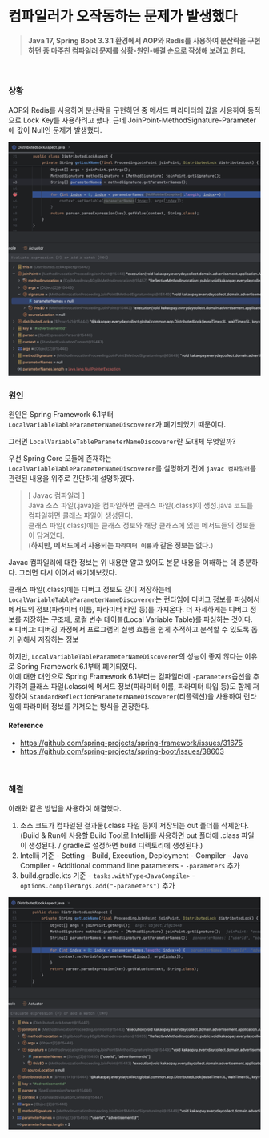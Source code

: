 # 컴파일러가 오작동하는 문제가 발생했다

> #### Java 17, Spring Boot 3.3.1 환경에서 AOP와 Redis를 사용하여 분산락을 구현하던 중 마주친 컴파일러 문제를 **상황-원인-해결** 순으로 작성해 보려고 한다.  

<br>


### 상황

AOP와 Redis를 사용하여 분산락을 구현하던 중 메서드 파라미터의 값을 사용하여 동적으로 Lock Key를 사용하려고 했다. 근데 JoinPoint-MethodSignature-Parameter에 값이 Null인 문제가 발생했다.

<img src="../image/img_27.png" width="600px" height="auto">

<br>

### 원인

원인은 Spring Framework 6.1부터 `LocalVariableTableParameterNameDiscoverer`가 폐기되었기 때문이다.<br>

그러면 `LocalVariableTableParameterNameDiscoverer`란 도대체 무엇일까?

우선 Spring Core 모듈에 존재하는 `LocalVariableTableParameterNameDiscoverer`를 설명하기 전에 `javac 컴파일러`를 관련된 내용을 위주로 간단하게 설명하겠다.


> [ Javac 컴파일러 ]<br>
> Java 소스 파일(.java)을 컴파일하면 클래스 파일(.class)이 생성.java 코드를 컴파일하면 클래스 파일이 생성된다.<br>
> 클래스 파일(.class)에는 클래스 정보와 해당 클래스에 있는 메서드들의 정보들이 담겨있다.<br>
> (**하지만, 메서드에서 사용되는 `파라미터 이름`과 같은 정보는 없다.**)

Javac 컴파일러에 대한 정보는 위 내용만 알고 있어도 본문 내용을 이해하는 데 충분하다. 그러면 다시 이어서 얘기해보겠다.

클래스 파일(.class)에는 디버그 정보도 같이 저장하는데 `LocalVariableTableParameterNameDiscoverer`는 런타임에 디버그 정보를 파싱해서 메서드의 정보(파라미터 이름, 파라미터 타입 등)를 가져온다.
더 자세하게는 디버그 정보를 저장하는 구조체, 로컬 변수 테이블(Local Variable Table)를 파싱하는 것이다.<br>
※ 디버그: 디버깅 과정에서 프로그램의 실행 흐름을 쉽게 추적하고 분석할 수 있도록 돕기 위해서 저장하는 정보

하지만, `LocalVariableTableParameterNameDiscoverer`의 성능이 좋지 않다는 이유로 Spring Framework 6.1부터 폐기되었다.<br>
이에 대한 대안으로 Spring Framework 6.1부터는 컴파일러에 `-parameters`옵션을 추가하여 클래스 파일(.class)에 메서드 정보(파라미터 이름, 파라미터 타입 등)도 함께 저장하여 `StandardReflectionParameterNameDiscoverer`(리플렉션)을 사용하여 런타임에 파라미터 정보를 가져오는 방식을 권장한다.

#### Reference
- https://github.com/spring-projects/spring-framework/issues/31675
- https://github.com/spring-projects/spring-boot/issues/38603

<br>

### 해결

아래와 같은 방법을 사용하여 해결했다.

1. 소스 코드가 컴파일된 결과물(.class 파일 등)이 저장되는 out 폴더를 삭제한다.<br>(Build & Run에 사용할 Build Tool로 Intellij를 사용하면 out 폴더에 .class 파일이 생성된다. / gradle로 설정하면 build 디렉토리에 생성된다.)
2. Intellij 기준 - Setting - Build, Execution, Deployment - Compiler - Java Compiler - Additional command line parameters - `-parameters` 추가
3. build.gradle.kts 기준 - `tasks.withType<JavaCompile>` - `options.compilerArgs.add("-parameters")` 추가

<img src="../image/img_29.png" width="600px" height="auto">